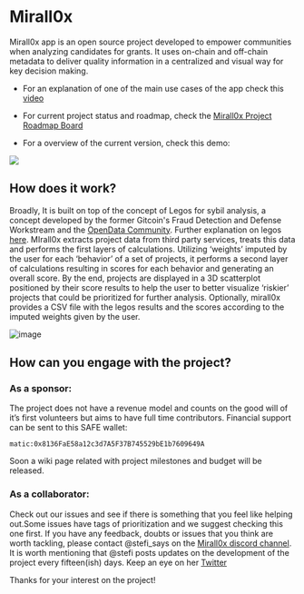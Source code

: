 # Mirall0x

Mirall0x app is an open source project developed to empower communities when analyzing candidates for grants. It uses  on-chain and off-chain metadata to deliver quality information in a centralized and visual way for key decision making.  

- For an explanation of one of the main use cases of the app check this [video](https://www.loom.com/share/de5f3595d12e494492d06e82ddf18694?sid=79c87ed2-53ca-4997-96d9-8e10bf439eef)
  
- For current project status and roadmap, check the [Mirall0x Project Roadmap Board](https://miro.com/app/board/uXjVM102fu8=/?share_link_id=463572857130)  

- For a overview of the current version, check this demo: 

[<img src="https://cdn.loom.com/sessions/thumbnails/1d4af7c2cdb64cc7bae0de4f8ae494dc-with-play.gif">](https://www.loom.com/share/1d4af7c2cdb64cc7bae0de4f8ae494dc?sid=f975e770-13f3-4eda-b6a0-51a7aa28ee40)

  


## How does it work?  
  

Broadly, It is built on top of the concept of Legos for sybil analysis, a concept developed by the former Gitcoin's Fraud Detection and Defense Workstream and the [OpenData Community](https://opendatacommunity.org/). Further explanation on legos [here](https://opendatacommunity.org/docs/legos). 
MIrall0x extracts project  data from third party services, treats this data and performs the first layers of calculations. Utilizing ‘weights’ imputed by the user for each ‘behavior’ of a set of  projects, it performs a second layer of calculations resulting in scores for each behavior  and generating an overall score. By the end, projects are displayed in a 3D scatterplot positioned by their score results  to help the user to better visualize ‘riskier’ projects that could be prioritized for further analysis. Optionally, mirall0x provides a CSV file with the legos results and the scores according to  the imputed weights given by the user. 

 ![image](https://github.com/OpenDataforWeb3/Mirall0x/assets/25551810/0aba14f2-7479-4fd5-8b21-a33f7288ce11)

## How can you engage with the project?   

### As a sponsor:  
The project does not have a revenue model and counts on the good will of it’s first volunteers but aims  to have full time contributors. 
Financial support can be sent to this SAFE wallet:   
  
`matic:0x8136FaE58a12c3d7A5F37B745529bE1b7609649A`  
  
Soon a wiki page related with project milestones and budget  will be released. 

### As a collaborator:  
Check out our issues and see if there is something that you feel like helping out.Some issues have tags of prioritization and we suggest checking this one first. If you have any feedback, doubts or  issues that you think are worth tackling, please contact @stefi_says on the  [Mirall0x discord channel](https://discord.gg/Ujy25x8e).   
It is  worth mentioning that @stefi posts updates on the development of the project every fifteen(ish) days. Keep an eye on her [Twitter](https://twitter.com/stefi_says) 

Thanks for your interest on the project! 



